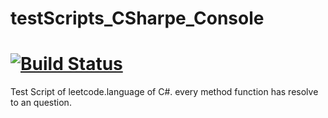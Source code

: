 # testScripts_CSharpe_Console

# [![Build Status](https://dev.azure.com/tao72016/tes_CSharpe_ResourceText/_apis/build/status/LearnEaech.testScripts_CSharpe_Console?branchName=master)](https://dev.azure.com/tao72016/tes_CSharpe_ResourceText/_build/latest?definitionId=7?branchName=master)

Test Script of leetcode.language of C#.
every method function has resolve to an question. 
